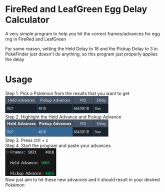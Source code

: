 FireRed and LeafGreen Egg Delay Calculator
=====
A very simple program to help you hit the correct frames/advances for egg rng in FireRed and LeafGreen  

For some reason, setting the Held Delay to 18 and the Pickup Delay to 3 in PokéFinder just doesn't do anything, so this program just properly applies the delay  

Usage
=====
Step 1. Pick a Pokémon from the results that you want to get  
![1](img/1.png?raw=true)  
Step 2. Highlight the Held Advance and Pickup Advance  
![2](img/2.png?raw=true)  
Step 3. Press ctrl + c  
Step 4. Start the program and paste your advances  
![3](img/3.png?raw=true)  
Now just aim to hit these new advances and it should result in your desired Pokémon